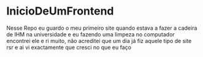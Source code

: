 # InicioDeUmFrontend
Nesse Repo eu guardo o meu primeiro site quando estava a fazer a cadeira de IHM na universidade e eu fazendo uma limpeza no computador encontrei ele e ri muito, não acreditei que um dia já fiz aquele tipo de site rsr e ai vi exactamente que cresci no que eu faço
